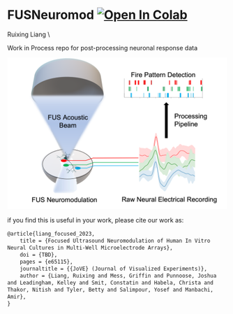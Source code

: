 # FUSNeuromod [![Open In Colab](https://colab.research.google.com/assets/colab-badge.svg)](https://colab.research.google.com/github/Rxliang/FUSNeuromod/blob/main/MEA_analysis.ipynb)


Ruixing Liang \\


Work in Process repo for post-processing neuronal response data

![ ](./Images/Overview.png)

if you find this is useful in your work, please cite our work as:

```
@article{liang_focused_2023,
	title = {Focused Ultrasound Neuromodulation of Human In Vitro Neural Cultures in Multi-Well Microelectrode Arrays},
	doi = {TBD},
	pages = {e65115},
	journaltitle = {{JoVE} (Journal of Visualized Experiments)},
	author = {Liang, Ruixing and Mess, Griffin and Punnoose, Joshua and Leadingham, Kelley and Smit, Constatin and Habela, Christa and Thakor, Nitish and Tyler, Betty and Salimpour, Yosef and Manbachi, Amir},
}
```

